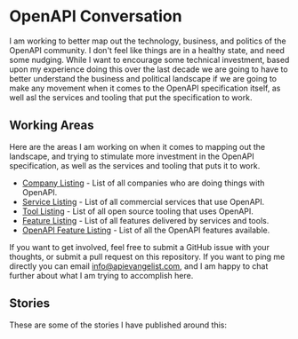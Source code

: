 # OpenAPI Conversation
I am working to better map out the technology, business, and politics of the OpenAPI community. I don't feel like things are in a healthy state, and need some nudging. While I want to encourage some technical investment, based upon my experience doing this over the last decade we are going to have to better understand the business and political landscape if we are going to make any movement when it comes to the OpenAPI specification itself, as well asl the services and tooling that put the specification to work.

## Working Areas
Here are the areas I am working on when it comes to mapping out the landscape, and trying to stimulate more investment in the OpenAPI specification, as well as the services and tooling that puts it to work.

- [Company Listing](companies.md) - List of all companies who are doing things with OpenAPI.
- [Service Listing](services.md) - List of all commercial services that use OpenAPI.
- [Tool Listing](tools.md) - List of all open source tooling that uses OpenAPI.
- [Feature Listing](features.md) - List of all features delivered by services and tools.
- [OpenAPI Feature Listing](openapi-features.md) - List of all the OpenAPI features available.

If you want to get involved, feel free to submit a GitHub issue with your thoughts, or submit a pull request on this repository. If you want to ping me directly you can email info@apievangelist.com, and I am happy to chat further about what I am trying to accomplish here.

## Stories
These are some of the stories I have published around this:
